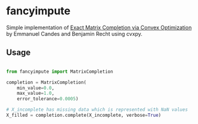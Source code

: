 # fancyimpute

Simple implementation of [Exact Matrix Completion via Convex Optimization](statweb.stanford.edu/~candes/papers/MatrixCompletion.pdf
) by Emmanuel Candes and Benjamin Recht using cvxpy.

## Usage

```python

from fancyimpute import MatrixCompletion

completion = MatrixCompletion(
    min_value=0.0,
    max_value=1.0,
    error_tolerance=0.0005)

# X_incomplete has missing data which is represented with NaN values
X_filled = completion.complete(X_incomplete, verbose=True)
```

